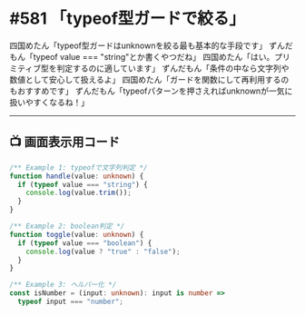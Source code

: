 # #581 「typeof型ガードで絞る」

四国めたん「typeof型ガードはunknownを絞る最も基本的な手段です」
ずんだもん「typeof value === \"string\"とか書くやつだね」
四国めたん「はい。プリミティブ型を判定するのに適しています」
ずんだもん「条件の中なら文字列や数値として安心して扱えるよ」
四国めたん「ガードを関数にして再利用するのもおすすめです」
ずんだもん「typeofパターンを押さえればunknownが一気に扱いやすくなるね！」

---

## 📺 画面表示用コード

```typescript
/** Example 1: typeofで文字列判定 */
function handle(value: unknown) {
  if (typeof value === "string") {
    console.log(value.trim());
  }
}

/** Example 2: boolean判定 */
function toggle(value: unknown) {
  if (typeof value === "boolean") {
    console.log(value ? "true" : "false");
  }
}

/** Example 3: ヘルパー化 */
const isNumber = (input: unknown): input is number =>
  typeof input === "number";
```
